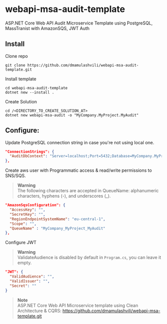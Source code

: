 # webapi-msa-audit-template
ASP.NET Core Web API Audit Microservice Template using PostgreSQL, MassTranist with AmazonSQS, JWT Auth

## Install
Clone repo
```console
git clone https://github.com/dmamulashvili/webapi-msa-audit-template.git
```

Install template
```console
cd webapi-msa-audit-template
dotnet new --install .
```

Create Solution
```console
cd /<DIRECTORY_TO_CREATE_SOLUTION_AT>
dotnet new webapi-msa-audit -o "MyCompany.MyProject.MyAudit"
```
## Configure:
Update PostgreSQL connection string in case you're not using local one.
```json
"ConnectionStrings": {
  "AuditDbContext": "Server=localhost;Port=5432;Database=MyCompany.MyProject.MyAuditDb;User Id=postgres;password=postgres"
},
```
Create aws user with Programmatic access & read/write permissions to SNS/SQS.
>**Warning**  
>The following characters are accepted in QueueName: alphanumeric characters, hyphens (-), and underscores (_).
```json
"AmazonSqsConfiguration": {
  "AccessKey": "",
  "SecretKey": "",
  "RegionEndpointSystemName": "eu-central-1",
  "Scope": "",
  "QueueName" : "MyCompany_MyProject_MyAudit"
},
```
Configure JWT
>**Warning**  
>ValidateAudience is disabled by default in `Program.cs`, you can leave it empty.
```json
"JWT": {
  "ValidAudience": "",
  "ValidIssuer": "",
  "Secret": ""
}
```

> **Note**  
> ASP.NET Core Web API Microservice template using Clean Architecture & CQRS: <https://github.com/dmamulashvili/webapi-msa-template.git>
